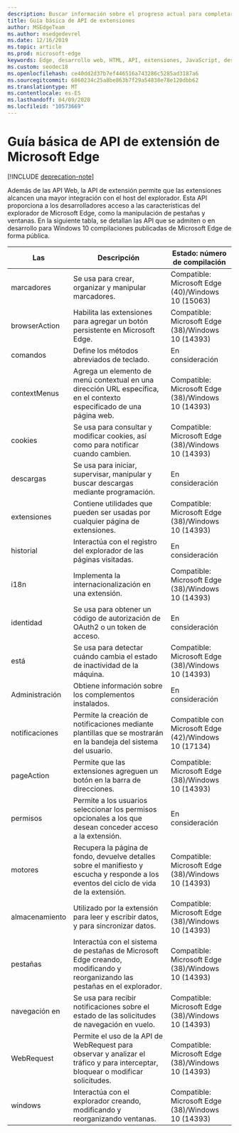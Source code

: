 ```yaml
---
description: Buscar información sobre el progreso actual para completar la API de la extensión Microsoft Edge.
title: Guía básica de API de extensiones
author: MSEdgeTeam
ms.author: msedgedevrel
ms.date: 12/16/2019
ms.topic: article
ms.prod: microsoft-edge
keywords: Edge, desarrollo web, HTML, API, extensiones, JavaScript, desarrollador
ms.custom: seodec18
ms.openlocfilehash: ce40dd2d37b7ef446516a743286c5285ad3187a6
ms.sourcegitcommit: 6860234c25a8be863b7f29a54838e78e120dbb62
ms.translationtype: MT
ms.contentlocale: es-ES
ms.lasthandoff: 04/09/2020
ms.locfileid: "10573669"
---
```

# Guía básica de API de extensión de Microsoft Edge  

[!INCLUDE [deprecation-note](../includes/deprecation-note.md)]  

Además de las API Web, la API de extensión permite que las extensiones alcancen una mayor integración con el host del explorador. Esta API proporciona a los desarrolladores acceso a las características del explorador de Microsoft Edge, como la manipulación de pestañas y ventanas. En la siguiente tabla, se detallan las API que se admiten o en desarrollo para Windows 10 compilaciones publicadas de Microsoft Edge de forma pública.


|     Las     |                                                              Descripción                                                              |                Estado: número de compilación                 |
|---------------|---------------------------------------------------------------------------------------------------------------------------------------|------------------------------------------------------|
|   marcadores   |                                          Se usa para crear, organizar y manipular marcadores.                                          | Compatible: Microsoft Edge (40)/Windows 10 (15063) |
| browserAction |                                 Habilita las extensiones para agregar un botón persistente en Microsoft Edge.                                  | Compatible: Microsoft Edge (38)/Windows 10 (14393) |
| comandos      |                                                      Define los métodos abreviados de teclado.                                                      | En consideración
| contextMenus  |                           Agrega un elemento de menú contextual en una dirección URL específica, en el contexto especificado de una página web.                            | Compatible: Microsoft Edge (38)/Windows 10 (14393) |
|    cookies    |                                 Se usa para consultar y modificar cookies, así como para notificar cuando cambien.                                 | Compatible: Microsoft Edge (38)/Windows 10 (14393) |
|   descargas   |                           Se usa para iniciar, supervisar, manipular y buscar descargas mediante programación.                           |                 En consideración                  |
|   extensiones   |                                      Contiene utilidades que pueden ser usadas por cualquier página de extensiones.                                       | Compatible: Microsoft Edge (38)/Windows 10 (14393) |
|    historial    |                                         Interactúa con el registro del explorador de las páginas visitadas.                                         |                 En consideración                  |
|     i18n      |                                         Implementa la internacionalización en una extensión.                                          | Compatible: Microsoft Edge (38)/Windows 10 (14393) |
|   identidad    |                                       Se usa para obtener un código de autorización de OAuth2 o un token de acceso.                                       |                 En consideración                  |
|     está      |                                       Se usa para detectar cuándo cambia el estado de inactividad de la máquina.                                        | Compatible: Microsoft Edge (38)/Windows 10 (14393) |
|  Administración   |                                              Obtiene información sobre los complementos instalados.                                                |                 En consideración                  |
| notificaciones |                      Permite la creación de notificaciones mediante plantillas que se mostrarán en la bandeja del sistema del usuario.                      | Compatible con Microsoft Edge (42)/Windows 10 (17134) |
|  pageAction   |                                      Permite que las extensiones agreguen un botón en la barra de direcciones.                                       | Compatible: Microsoft Edge (38)/Windows 10 (14393) |
|  permisos  |                   Permite a los usuarios seleccionar los permisos opcionales a los que desean conceder acceso a la extensión.                   |                 En consideración                  |
|    motores    | Recupera la página de fondo, devuelve detalles sobre el manifiesto y escucha y responde a los eventos del ciclo de vida de la extensión. | Compatible: Microsoft Edge (38)/Windows 10 (14393) |
|    almacenamiento    |                                      Utilizado por la extensión para leer y escribir datos, y para sincronizar datos.                                       | Compatible: Microsoft Edge (38)/Windows 10 (14393) |
|     pestañas      |                Interactúa con el sistema de pestañas de Microsoft Edge creando, modificando y reorganizando las pestañas en el explorador.                | Compatible: Microsoft Edge (38)/Windows 10 (14393) |
| navegación en |                           Se usa para recibir notificaciones sobre el estado de las solicitudes de navegación en vuelo.                            | Compatible: Microsoft Edge (38)/Windows 10 (14393) |
|  WebRequest   |        Permite el uso de la API de WebRequest para observar y analizar el tráfico y para interceptar, bloquear o modificar solicitudes.        | Compatible: Microsoft Edge (38)/Windows 10 (14393) |
|    windows    |                              Interactúa con el explorador creando, modificando y reorganizando ventanas.                              | Compatible: Microsoft Edge (38)/Windows 10 (14393) |


